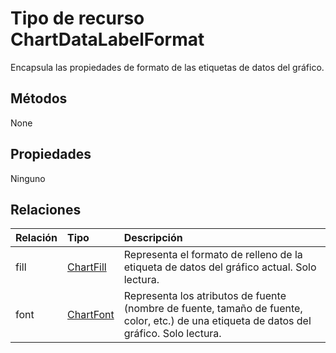 # <a name="chartdatalabelformat-resource-type"></a>Tipo de recurso ChartDataLabelFormat

Encapsula las propiedades de formato de las etiquetas de datos del gráfico.


## <a name="methods"></a>Métodos
None

## <a name="properties"></a>Propiedades
Ninguno

## <a name="relationships"></a>Relaciones
| Relación | Tipo    |Descripción|
|:---------------|:--------|:----------|
|fill|[ChartFill](chartfill.md)|Representa el formato de relleno de la etiqueta de datos del gráfico actual. Solo lectura.|
|font|[ChartFont](chartfont.md)|Representa los atributos de fuente (nombre de fuente, tamaño de fuente, color, etc.) de una etiqueta de datos del gráfico. Solo lectura.|

<!-- uuid: 8fcb5dbc-d5aa-4681-8e31-b001d5168d79
2015-10-25 14:57:30 UTC -->
<!-- {
  "type": "#page.annotation",
  "description": "ChartDataLabelFormat resource",
  "keywords": "",
  "section": "documentation",
  "tocPath": ""
}-->